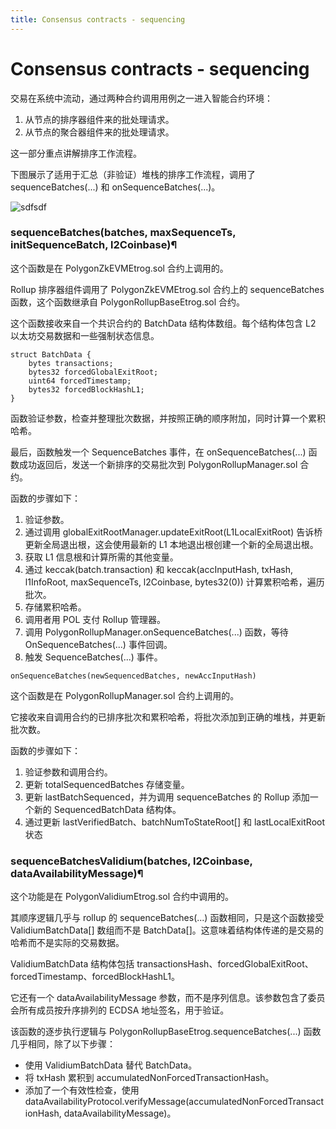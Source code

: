 ```yaml
---
title: Consensus contracts - sequencing
---
```


# Consensus contracts - sequencing

交易在系统中流动，通过两种合约调用用例之一进入智能合约环境：

1. 从节点的排序器组件来的批处理请求。
2. 从节点的聚合器组件来的批处理请求。

这一部分重点讲解排序工作流程。

下图展示了适用于汇总（非验证）堆栈的排序工作流程，调用了 sequenceBatches(...) 和 onSequenceBatches(...)。

![sdfsdf](https://docs.polygon.technology/img/cdk/high-level-architecture/sequencing-flow.png)

### sequenceBatches(batches, maxSequenceTs, initSequenceBatch, l2Coinbase)¶

这个函数是在 PolygonZkEVMEtrog.sol 合约上调用的。

Rollup 排序器组件调用了 PolygonZkEVMEtrog.sol 合约上的 sequenceBatches 函数，这个函数继承自 PolygonRollupBaseEtrog.sol 合约。

这个函数接收来自一个共识合约的 BatchData 结构体数组。每个结构体包含 L2 以太坊交易数据和一些强制状态信息。

```solidity
struct BatchData {
    bytes transactions;
    bytes32 forcedGlobalExitRoot;
    uint64 forcedTimestamp;
    bytes32 forcedBlockHashL1;
}
```

函数验证参数，检查并整理批次数据，并按照正确的顺序附加，同时计算一个累积哈希。

最后，函数触发一个 SequenceBatches 事件，在 onSequenceBatches(...) 函数成功返回后，发送一个新排序的交易批次到 PolygonRollupManager.sol 合约。

函数的步骤如下：

1. 验证参数。
2. 通过调用 globalExitRootManager.updateExitRoot(L1LocalExitRoot) 告诉桥更新全局退出根，这会使用最新的 L1 本地退出根创建一个新的全局退出根。
3. 获取 L1 信息根和计算所需的其他变量。
4. 通过 keccak(batch.transaction) 和 keccak(accInputHash, txHash, l1InfoRoot, maxSequenceTs, l2Coinbase, bytes32(0)) 计算累积哈希，遍历批次。
5. 存储累积哈希。
6. 调用者用 POL 支付 Rollup 管理器。
7. 调用 PolygonRollupManager.onSequenceBatches(...) 函数，等待 OnSequenceBatches(...) 事件回调。
8. 触发 SequenceBatches(...) 事件。

```solidity
onSequenceBatches(newSequencedBatches, newAccInputHash)
```

这个函数是在 PolygonRollupManager.sol 合约上调用的。

它接收来自调用合约的已排序批次和累积哈希，将批次添加到正确的堆栈，并更新批次数。

函数的步骤如下：

1. 验证参数和调用合约。
2. 更新 totalSequencedBatches 存储变量。
3. 更新 lastBatchSequenced，并为调用 sequenceBatches 的 Rollup 添加一个新的 SequencedBatchData 结构体。
4. 通过更新 lastVerifiedBatch、batchNumToStateRoot[] 和 lastLocalExitRoot 状态

### sequenceBatchesValidium(batches, l2Coinbase, dataAvailabilityMessage)¶

这个功能是在 PolygonValidiumEtrog.sol 合约中调用的。

其顺序逻辑几乎与 rollup 的 sequenceBatches(...) 函数相同，只是这个函数接受 ValidiumBatchData[] 数组而不是 BatchData[]。这意味着结构体传递的是交易的哈希而不是实际的交易数据。

ValidiumBatchData 结构体包括 transactionsHash、forcedGlobalExitRoot、forcedTimestamp、forcedBlockHashL1。

它还有一个 dataAvailabilityMessage 参数，而不是序列信息。该参数包含了委员会所有成员按升序排列的 ECDSA 地址签名，用于验证。

该函数的逐步执行逻辑与 PolygonRollupBaseEtrog.sequenceBatches(...) 函数几乎相同，除了以下步骤：

- 使用 ValidiumBatchData 替代 BatchData。
- 将 txHash 累积到 accumulatedNonForcedTransactionHash。
- 添加了一个有效性检查，使用 dataAvailabilityProtocol.verifyMessage(accumulatedNonForcedTransactionHash, dataAvailabilityMessage)。